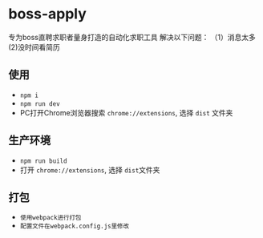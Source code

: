 # boss-apply
专为boss直聘求职者量身打造的自动化求职工具
解决以下问题： 
（1）消息太多  
 (2)没时间看简历  
## 使用
- `npm i`
- `npm run dev`
- PC打开Chrome浏览器搜索 `chrome://extensions`, 选择 `dist` 文件夹

## 生产环境
- `npm run build`
- 打开 `chrome://extensions`, 选择 `dist`文件夹

## 打包
- `使用webpack进行打包`
- `配置文件在webpack.config.js里修改`
